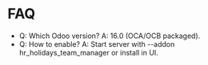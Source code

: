 # FAQ

- Q: Which Odoo version? A: 16.0 (OCA/OCB packaged).
- Q: How to enable? A: Start server with --addon hr_holidays_team_manager or install in UI.
